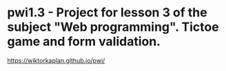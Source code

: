 # pwi1.3 - Project for lesson 3 of the subject "Web programming". Tictoe game and form validation.

https://wiktorkaplan.github.io/pwi/
